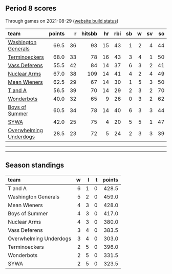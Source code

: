 

## Period 8 scores

Through games on 2021-08-29 ([website build status](https://github.com/brian-bot/pl-site/actions))


|team                                              | points|  r| hitsbb| hr| rbi| sb|  w| sv| so|   era|  whip|
|:-------------------------------------------------|------:|--:|------:|--:|---:|--:|--:|--:|--:|-----:|-----:|
|[Washington Generals](./washingtongenerals)       |   69.5| 36|     93| 15|  43|  1|  2|  4| 44| 2.746| 1.017|
|[Terminoeckers](./terminoeckers)                  |   68.0| 33|     78| 16|  43|  3|  4|  1| 50| 3.060| 1.080|
|[Vass Deferens](./vassdeferens)                   |   55.5| 42|     84| 14|  37|  6|  3|  2| 41| 4.436| 1.200|
|[Nuclear Arms](./nucleararms)                     |   67.0| 38|    109| 14|  41|  4|  2|  4| 49| 3.240| 1.120|
|[Mean Wieners](./meanwieners)                     |   62.5| 29|     67| 14|  30|  1|  5|  3| 50| 2.455| 0.927|
|[T and A](./tanda)                                |   56.5| 39|     70| 14|  29|  2|  3|  2| 70| 2.953| 1.172|
|[Wonderbots](./wonderbots)                        |   40.0| 32|     65|  9|  26|  0|  3|  2| 62| 5.027| 1.037|
|[Boys of Summer](./boysofsummer)                  |   60.5| 34|     78| 14|  40|  6|  3|  3| 44| 4.250| 1.083|
|[SYWA](./sywa)                                    |   42.0| 25|     75|  4|  20|  5|  5|  1| 47| 3.946| 1.154|
|[Overwhelming Underdogs](./overwhelmingunderdogs) |   28.5| 23|     72|  5|  24|  2|  3|  3| 39| 6.319| 1.574|

* * *
* * *

## Season standings


|team                   |  w|  l|  t| points|
|:----------------------|--:|--:|--:|------:|
|T and A                |  6|  1|  0|  428.5|
|Washington Generals    |  5|  2|  0|  459.0|
|Mean Wieners           |  4|  3|  0|  428.0|
|Boys of Summer         |  4|  3|  0|  417.0|
|Nuclear Arms           |  4|  3|  0|  380.0|
|Vass Deferens          |  3|  4|  0|  383.5|
|Overwhelming Underdogs |  3|  4|  0|  303.0|
|Terminoeckers          |  2|  5|  0|  396.0|
|Wonderbots             |  2|  5|  0|  331.5|
|SYWA                   |  2|  5|  0|  323.5|


